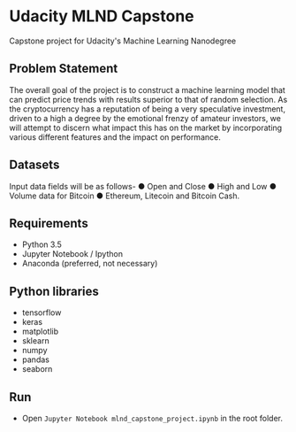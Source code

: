 # Udacity MLND Capstone

Capstone project for Udacity's Machine Learning Nanodegree

## Problem Statement

The overall goal of the project is to construct a machine
learning model that can predict price trends with results
superior to that of random selection. As the cryptocurrency has
a reputation of being a very speculative investment, driven to a
high a degree by the emotional frenzy of amateur investors, we
will attempt to discern what impact this has on the market by
incorporating various different features and the impact on
performance.

## Datasets

Input data fields will be as follows-
● Open and Close
● High and Low
● Volume data for Bitcoin
● Ethereum, Litecoin and Bitcoin Cash.


## Requirements
* Python 3.5
* Jupyter Notebook / Ipython
* Anaconda (preferred, not necessary)

## Python libraries
* tensorflow
* keras
* matplotlib
* sklearn
* numpy
* pandas
* seaborn

## Run
* Open `Jupyter Notebook mlnd_capstone_project.ipynb` in the root folder.
